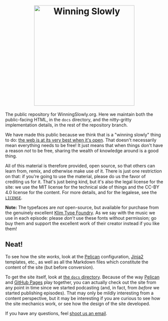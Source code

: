 <h1 align='center'><image src='./design/image_assets/just-words.png' width=320 alt='Winning Slowly'></h1>

The public repository for WinningSlowly.org. Here we maintain both the public-facing HTML, in the `docs` directory, and the nitty-gritty implementation details, in the rest of the repository branch.

We have made this public because we think that is a "winning slowly" thing to do: <a href='https://winningslowly.org/3.05/'>the web is at its very best when it's open</a>. That doesn't necessarily mean everything needs to be free! It just means that when things don't have a reason *not* to be free, sharing the wealth of knowledge around is a good thing.

All of this material is therefore provided, open source, so that others can learn from, remix, and otherwise make use of it. There is just one restriction on that: if you're going to use the material, please do us the favor of crediting us for it. That's just being kind, but it's also the legal license for the site: we use the MIT license for the technical side of things and the CC-BY 4.0 license for the content. For more details, and for the legalese, see the [`LICENSE`].

[`LICENSE`]: https://github.com/WinningSlowly/winningslowly.org/blob/master/LICENSE

**Note:** The typefaces are *not* open-source, but available for purchase from the genuinely excellent [Klim Type Foundry](https://klim.co.nz). As we say with the music we use in each episode: please *don't* use these fonts without permission; go buy them and support the excellent work of their creator instead if you like them!

Neat!
-----

To see how the site *works*, look at the [Pelican] configuration, [Jinja2] templates, etc., as well as all the Markdown files which constitute the content of the site (but before conversion).

[the `master` branch]: https://github.com/winningslowly/winningslowly.org/tree/master
[Pelican]: http://docs.getpelican.com/en/3.5.0/
[Jinja2]: http://jinja.pocoo.org

To get the site itself, look at [the `docs` directory]. Because of the way [Pelican] and [GitHub Pages] play together, you can actually check out the site from any point in time since we started podcasting (and, in fact, from *before* we started publishing episodes). That may only be mildly interesting from a content perspective, but it may be interesting if you are curious to see how the site mechanics work, or see how the design of the site developed.

[the `docs` directory]: https://github.com/WinningSlowly/winningslowly.org/tree/master/docs
[GitHub Pages]: https://pages.github.com

If you have any questions, feel [shoot us an email][email].

[email]: mailto:hello@winningslowly.org
